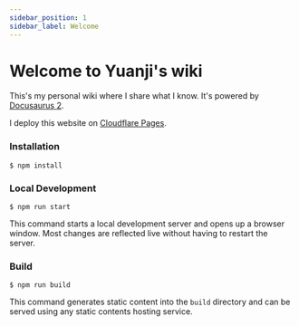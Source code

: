 ```yaml
---
sidebar_position: 1
sidebar_label: Welcome
---
```


# Welcome to Yuanji's wiki

This's my personal wiki where I share what I know. It's powered by [Docusaurus 2](https://docusaurus.io/).

I deploy this website on [Cloudflare Pages](sysadmin/cloudflare.md#deploy-a-docusaurus-site).

### Installation

```
$ npm install
```

### Local Development

```
$ npm run start
```

This command starts a local development server and opens up a browser window. Most changes are reflected live without having to restart the server.

### Build

```
$ npm run build
```

This command generates static content into the `build` directory and can be served using any static contents hosting service.
